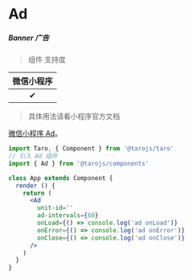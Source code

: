 # Ad

##### Banner 广告

> 组件 支持度

| 微信小程序 |
| :--------: |
|     ✔      |

> 具体用法请看小程序官方文档

[微信小程序 Ad](https://developers.weixin.qq.com/miniprogram/dev/component/ad.html)。

```jsx
import Taro, { Component } from '@tarojs/taro'
// 引入 Ad 组件
import { Ad } from '@tarojs/components'

class App extends Component {
  render () {
    return (
      <Ad
        unit-id=''
        ad-intervals={60}
        onLoad={() => console.log('ad onLoad')}
        onError={() => console.log('ad onError')}
        onClose={() => console.log('ad onClose')}
      />
    )
  }
}
```